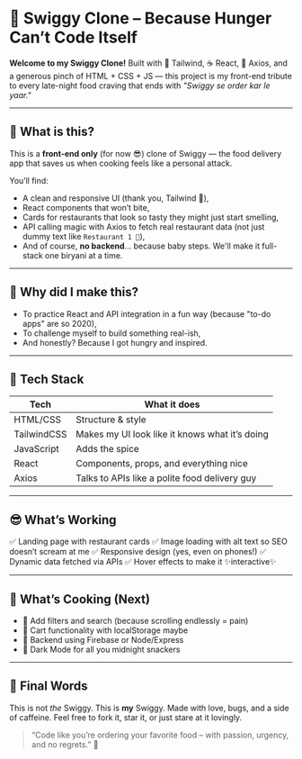 # 🍕 Swiggy Clone – Because Hunger Can’t Code Itself

**Welcome to my Swiggy Clone!**
Built with 💅 Tailwind, ☕ React, 🍦 Axios, and a generous pinch of HTML + CSS + JS — this project is my front-end tribute to every late-night food craving that ends with *"Swiggy se order kar le yaar."*

---

## 🤔 What is this?

This is a **front-end only** (for now 😎) clone of Swiggy — the food delivery app that saves us when cooking feels like a personal attack.

You’ll find:

* A clean and responsive UI (thank you, Tailwind 🙏),
* React components that won’t bite,
* Cards for restaurants that look so tasty they might just start smelling,
* API calling magic with Axios to fetch real restaurant data (not just dummy text like `Restaurant 1 🍱`),
* And of course, **no backend**... because baby steps. We'll make it full-stack one biryani at a time.

---

## 🧠 Why did I make this?

* To practice React and API integration in a fun way (because "to-do apps" are so 2020),
* To challenge myself to build something real-ish,
* And honestly? Because I got hungry and inspired.

---

## 🎯 Tech Stack

| Tech        | What it does                                   |
| ----------- | ---------------------------------------------- |
| HTML/CSS    | Structure & style                              |
| TailwindCSS | Makes my UI look like it knows what it’s doing |
| JavaScript  | Adds the spice                                 |
| React       | Components, props, and everything nice         |
| Axios       | Talks to APIs like a polite food delivery guy  |

---

## 😎 What’s Working

✅ Landing page with restaurant cards
✅ Image loading with alt text so SEO doesn’t scream at me
✅ Responsive design (yes, even on phones!)
✅ Dynamic data fetched via APIs
✅ Hover effects to make it ✨interactive✨

---

## 🚧 What’s Cooking (Next)

* 🍔 Add filters and search (because scrolling endlessly = pain)
* 🍜 Cart functionality with localStorage maybe
* 🥗 Backend using Firebase or Node/Express
* 🍩 Dark Mode for all you midnight snackers

---

## 🙏 Final Words

This is not *the* Swiggy. This is **my** Swiggy.
Made with love, bugs, and a side of caffeine.
Feel free to fork it, star it, or just stare at it lovingly.

> “Code like you’re ordering your favorite food – with passion, urgency, and no regrets.” 🍕


